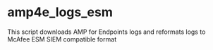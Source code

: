 # amp4e_logs_esm

This script downloads AMP for Endpoints logs and reformats logs to McAfee ESM SIEM compatible format
